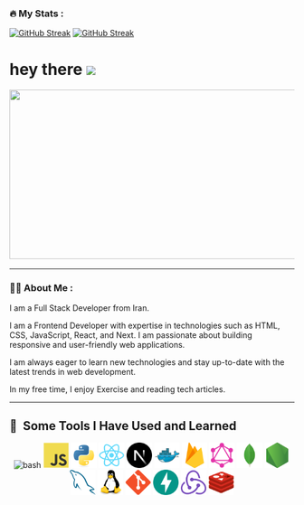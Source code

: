 

### :fire: My Stats :
[![GitHub Streak](http://github-readme-streak-stats.herokuapp.com?user=TheUs3rName&theme=dark&background=000000)](https://git.io/streak-stats)
[![GitHub Streak](https://streak-stats.demolab.com?user=TheUs3rName&theme=gruvbox)](https://git.io/streak-stats)

<h1>
  hey there
  <img src="https://media.giphy.com/media/hvRJCLFzcasrR4ia7z/giphy.gif" width="30px"/>
</h1>

<div align="left">
  <img src="https://media.giphy.com/media/dWesBcTLavkZuG35MI/giphy.gif" width="600" height="300"/>
</div>

---

### :man_technologist: About Me :
I am a Full Stack Developer from Iran.

I am a Frontend Developer with expertise in technologies such as HTML, CSS, JavaScript, React, and Next. I am passionate about building responsive and user-friendly web applications.

I am always eager to learn new technologies and stay up-to-date with the latest trends in web development.

In my free time, I enjoy Exercise and reading tech articles.


---

<h2> 🚀 &nbsp;Some Tools I Have Used and Learned</h2>
<div align="center">
  <img src="https://cdn.jsdelivr.net/gh/devicons/devicon/icons/bash/bash-original.svg" alt="bash" width="45" height="45"/>
  <img src="https://github.com/devicons/devicon/raw/v2.16.0/icons/javascript/javascript-original.svg" alt="javascript" width="45" height="45"/> 
  <img src="https://raw.githubusercontent.com/devicons/devicon/v2.16.0/icons/python/python-original.svg" alt="python" width="45" height="45" /> 
  <img src="https://github.com/devicons/devicon/raw/v2.16.0/icons/react/react-original.svg" alt="react.js" width="45" height="45" >
  <img src="https://github.com/devicons/devicon/raw/v2.16.0/icons/nextjs/nextjs-original.svg" alt="next.js" width="45" height="45" > 
  <img src="https://github.com/devicons/devicon/raw/v2.16.0/icons/docker/docker-original.svg" alt="docker" height="45"/> 
  <img src="https://github.com/devicons/devicon/raw/v2.16.0/icons/firebase/firebase-original.svg" alt="firebase" height="45" width="45" /> 
  <img src="https://github.com/devicons/devicon/raw/v2.16.0/icons/graphql/graphql-plain.svg" alt="graphql" height="45" width="45" />
  <img src="https://github.com/devicons/devicon/raw/v2.16.0/icons/mongodb/mongodb-original.svg" alt="mongodb" height="45" width="45"/>
  <img src="https://raw.githubusercontent.com/devicons/devicon/v2.16.0/icons/nodejs/nodejs-original.svg" alt="node.js" height="45" width="45" />
  <img src="https://github.com/devicons/devicon/raw/v2.16.0/icons/mysql/mysql-original.svg" alt="mysql" height="45" width="45" />
  <img src="https://github.com/devicons/devicon/raw/v2.16.0/icons/linux/linux-original.svg" alt="linux" height="45" width="45" />
  <img src="https://github.com/devicons/devicon/raw/v2.16.0/icons/git/git-original.svg" alt="git" height="45" width="45" />
  <img src="https://github.com/devicons/devicon/raw/v2.16.0/icons/fastapi/fastapi-original.svg" alt="fastapi" height="45" width="45" />
  <img src="https://github.com/devicons/devicon/raw/v2.16.0/icons/redux/redux-original.svg" alt="redux" height="45" width="45" />
  <img src="https://github.com/devicons/devicon/raw/v2.16.0/icons/redis/redis-original.svg" alt="redis" height="45" width="45" />


</div>

